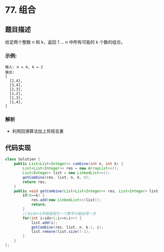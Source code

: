 # 77. 组合

## 题目描述
给定两个整数 n 和 k，返回 1 ... n 中所有可能的 k 个数的组合。

### 示例:
```
输入: n = 4, k = 2
输出:
[
  [2,4],
  [3,4],
  [2,3],
  [1,2],
  [1,3],
  [1,4],
]
```

### 解析
 - 利用回溯算法加上剪枝去重





## 代码实现
```Java
class Solution {
    public List<List<Integer>> combine(int n, int k) {
        List<List<Integer>> res = new ArrayList<>();
		List<Integer> list = new LinkedList<>();
		getCombine(res, list, n, k, 0);
		return res;
    }
    public void getCombine(List<List<Integer>> res, List<Integer> list,int n, int k, int idx) {
		if(0==k) {
			res.add(new LinkedList<>(list));
			return;
		}
        //从idx+1开始是因为一个数字只能出现一次
		for(int i=idx+1;i<=n;i++) {
			list.add(i);
			getCombine(res, list, n, k-1, i);
			list.remove(list.size()-1);
		}
	}
};
```